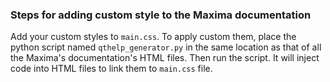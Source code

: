 ### Steps for adding custom style to the Maxima documentation

Add your custom styles to `main.css`. To apply custom them, place the python script named `qthelp_generator.py` in the same location as that of all the Maxima's documentation's HTML files. Then run the script. It will inject code into HTML files to link them to `main.css` file.